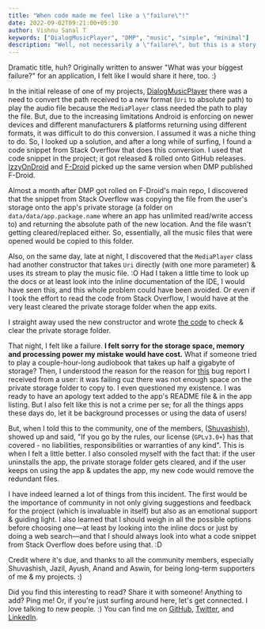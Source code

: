 ```yaml
---
title: "When code made me feel like a \"failure\"!"
date: 2022-09-02T09:21:00+05:30
author: Vishnu Sanal T
keywords: ["DialogMusicPlayer", "DMP", "music", "simple", "minimal"]
description: "Well, not necessarily a \"failure\", but this is a story about a mistake that caused me to question my existence. ;__;"
---
```


Dramatic title, huh? Originally written to answer "What was your biggest failure?" for an application, I felt like I would share it here, too. :)

In the initial release of one of my projects, [DialogMusicPlayer](https://github.com/VishnuSanal/DialogMusicPlayer) there was a need to convert the path received to a new format (`Uri` to absolute path) to play the audio file because the `MediaPlayer` class needed the path to play the file. But, due to the increasing limitations Android is enforcing on newer devices and different manufacturers & platforms returning using different formats, it was difficult to do this conversion. I assumed it was a niche thing to do. So, I looked up a solution, and after a long while of surfing, I found a code snippet from Stack Overflow that does this conversion. I used that code snippet in the project; it got released & rolled onto GitHub releases. [IzzyOnDroid](https://apt.izzysoft.de/fdroid/) and [F-Droid](https://f-droid.org/) picked up the same version when DMP published F-Droid.

Almost a month after DMP got rolled on F-Droid's main repo, I discovered that the snippet from Stack Overflow was copying the file from the user's storage onto the app's private storage (a folder on `data/data/app.package.name` where an app has unlimited read/write access to) and returning the absolute path of the new location. And the file wasn't getting cleared/replaced either. So, essentially, all the music files that were opened would be copied to this folder.

Also, on the same day, late at night, I discovered that the `MediaPlayer` class had another constructor that takes `Uri` directly (with one more parameter) & uses its stream to play the music file. :O Had I taken a little time to look up the docs or at least look into the inline documentation of the IDE, I would have seen this, and this whole problem could have been avoided. Or even if I took the effort to read the code from Stack Overflow, I would have at the very least cleared the private storage folder when the app exits.

I straight away used the new constructor and wrote [the code](https://github.com/VishnuSanal/DialogMusicPlayer/commit/8f0052d2967960d0f6c79fcbd3278db5fa040150) to check & clear the private storage folder.

That night, I felt like a failure. **I felt sorry for the storage space, memory and processing power my mistake would have cost.** What if someone tried to play a couple-hour-long audiobook that takes up half a gigabyte of storage? Then, I understood the reason for the reason for [this](https://github.com/VishnuSanal/DialogMusicPlayer/issues/17) bug report I received from a user: it was failing cuz there was not enough space on the private storage folder to copy to. I even questioned my existence. I was ready to have an apology text added to the app's README file & in the app listing. But I also felt like this is not a crime per se; for all the things apps these days do, let it be background processes or using the data of users!

But, when I told this to the community, one of the members, ([Shuvashish](https://github.com/shuvashish76)), showed up and said, "If you go by the rules, our license (`GPLv3.0+`) has that covered - no liabilities, responsibilities or warranties of any kind". This is when I felt a little better. I also consoled myself with the fact that: if the user uninstalls the app, the private storage folder gets cleared, and if the user keeps on using the app & updates the app, my new code would remove the redundant files.

I have indeed learned a lot of things from this incident. The first would be the importance of community in not only giving suggestions and feedback for the project (which is invaluable in itself) but also as an emotional support & guiding light. I also learned that I should weigh in all the possible options before choosing one—at least by looking into the inline docs or just by doing a web search—and that I should always look into what a code snippet from Stack Overflow does before using that. :D

Credit where it's due, and thanks to all the community members, especially Shuvashish, Jazil, Ayush, Anand and Aswin, for being long-term supporters of me & my projects. :)

Did you find this interesting to read? Share it with someone! Anything to add? Ping me! Or, if you're just surfing around here, let's get connected. I love talking to new people. :) You can find me on [GitHub](https://github.com/VishnuSanal), [Twitter](https://twitter.com/VishnuSanalT), and [LinkedIn](https://www.linkedin.com/in/vishnu-sanal-t/).
